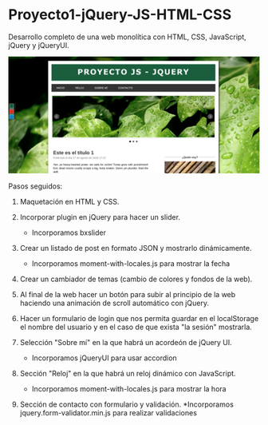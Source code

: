 # Proyecto1-jQuery-JS-HTML-CSS

Desarrollo completo de una web monolítica con HTML, CSS, JavaScript, jQuery y jQueryUI.

![img](img/1.png)

Pasos seguidos:

1. Maquetación en HTML y CSS.

2. Incorporar plugin en jQuery para hacer un slider.
    * Incorporamos bxslider
    
3. Crear un listado de post en formato JSON y mostrarlo dinámicamente.
    * Incorporamos moment-with-locales.js para mostrar la fecha
    
4. Crear un cambiador de temas (cambio de colores y fondos de la web).

5. Al final de la web hacer un botón para subir al principio de la web haciendo una animación de scroll automático con jQuery.

6. Hacer un formulario de login que nos permita guardar en el localStorage el nombre del usuario y en el caso de que exista "la sesión" mostrarla.

7. Selección "Sobre mí" en la que habrá un acordeón de jQuery UI.
    * Incorporamos jQueryUI para usar accordion 
    
8. Sección "Reloj" en la que habrá un reloj dinámico con JavaScript.
    * Incorporamos moment-with-locales.js para mostrar la hora
    
9. Sección de contacto con formulario y validación.
    *Incorporamos jquery.form-validator.min.js para realizar validaciones